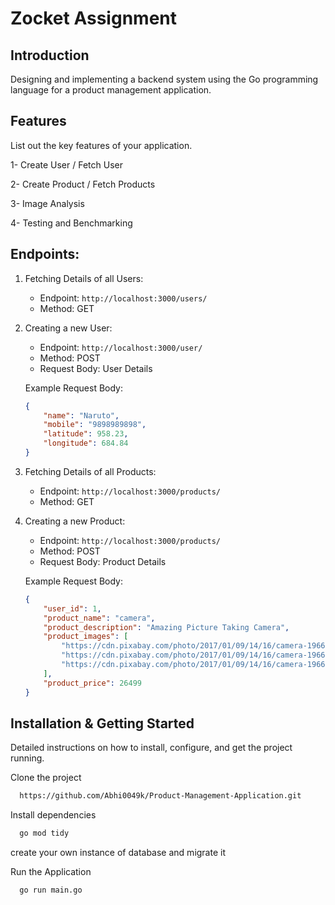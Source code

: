 # Zocket Assignment


## Introduction
Designing and implementing a backend system using the Go programming
language for a product management application.


## Features
List out the key features of your application.

1- Create User / Fetch User

2- Create Product / Fetch Products

3- Image Analysis

4- Testing and Benchmarking


## Endpoints:

1. Fetching Details of all Users:
    
    - Endpoint: `http://localhost:3000/users/`
    - Method: GET

2. Creating a new User:

    - Endpoint: `http://localhost:3000/user/`
    - Method: POST
    - Request Body: User Details

    Example Request Body: 
    ```json
    {
        "name": "Naruto",
        "mobile": "9898989898",
        "latitude": 958.23,
        "longitude": 684.84
    }
    ```

3. Fetching Details of all Products:

    - Endpoint: `http://localhost:3000/products/`
    - Method: GET

4. Creating a new Product:

    - Endpoint: `http://localhost:3000/products/`
    - Method: POST
    - Request Body: Product Details

    Example Request Body:
    ```json
    {
        "user_id": 1,
        "product_name": "camera",
        "product_description": "Amazing Picture Taking Camera",
        "product_images": [
            "https://cdn.pixabay.com/photo/2017/01/09/14/16/camera-1966601_1280.jpg",
            "https://cdn.pixabay.com/photo/2017/01/09/14/16/camera-1966601_1280.jpg",
            "https://cdn.pixabay.com/photo/2017/01/09/14/16/camera-1966601_1280.jpg"
        ],
        "product_price": 26499
    }
    ```



## Installation & Getting Started

Detailed instructions on how to install, configure, and get the project running.

Clone the project

```bash
  https://github.com/Abhi0049k/Product-Management-Application.git
```

Install dependencies

```bash
  go mod tidy
```

create your own instance of database and migrate it

Run the Application

```bash
  go run main.go
```
